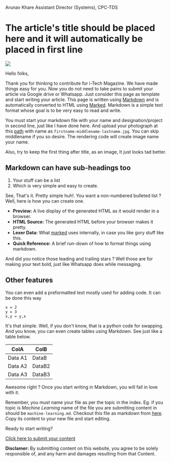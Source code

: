 Arunav Khare
Assistant Director (Systems), CPC-TDS

The article's title should be placed here and it will automatically be placed in first line
========================

![](https://www.metoffice.gov.uk/binaries/content/gallery/metofficegovuk/hero-images/advice/maps-satellite-images/satellite-image-of-globe.jpg)

Hello folks,

Thank you for thinking to contribute for i-Tech Magazine. We have made things easy for you. Now you do not need to take pains to submit your article via Google drive or Whatsapp.
Just consider this page as template and start writing your article. This page is written using [Markdown] and is automatically
converted to HTML using [Marked]. Markdown is a simple text format whose goal is to be very easy to read and write.

You must start your markdown file with your name and designation/project in second line, just like I have done here.
And upload your photograph at this [path] with name as `firstname-middlename-lastname.jpg`. You can skip middlename 
if you so desire. The rendering code will create image name your name.

Also, try to keep the first thing after title, as an image, It just looks tad better.

Markdown can have sub-headings too
-------------------

1. Your stuff can be a list
2. Which is very simple and easy to create.

See, That's it. Pretty simple huh!. You want a non-numbered bulleted list ? Well, here is how you can create one.

- **Preview:**  A live display of the generated HTML as it would render in a browser.
- **HTML Source:**  The generated HTML before your browser makes it pretty.
- **Lexer Data:**  What [marked] uses internally, in case you like gory stuff like this.
- **Quick Reference:**  A brief run-down of how to format things using markdown.

And did you notice those leading and trailing stars ? Well those are for making your text bold, just like Whatsapp does while messaging.

Other features
-------------

You can even add a preformatted text mostly used for adding code. It can be done this way

```
x = 2
y = 3
x,y = y,x
```

It's that simple. Well, if you don't know, that is a python code for swapping.
And you know, you can even create tables using Markdown. See just like a table below.

| ColA | ColB | 
|---|---|
Data A1 | DataB
Data A2 | DataB2
Data A3 | DataB3

Awesome right ? Once you start writing in Markdown, you will fall in love with it.


Remember, you must name your file as per the topic in the index. Eg. if you topic is *Machine Learning* name of the file you are submitting content 
in should be `machine-learning.md`. Checkout this file as markdown from [here]. Copy its content to your new file and start editing.

Ready to start writing? 

[Click here to submit your content] 

**Disclamer:** By submitting content on this website, you agree to be solely responsible of, and any harm and damages resulting from that Content.

[Marked]: https://github.com/markedjs/marked/
[Markdown]: http://daringfireball.net/projects/markdown/
[here]: https://raw.githubusercontent.com/itech-magazine/jan2021/master/docs/pages/mds/how-to-contribute-content.md
[Click here to submit your content]: https://github.com/itech-magazine/jan2021/new/master/docs/pages/mds
[path]: https://github.com/itech-magazine/jan2021/tree/master/docs/pages/images/authors
